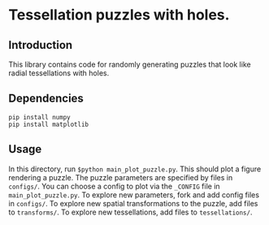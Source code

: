 # Tessellation puzzles with holes.

## Introduction

This library contains code for randomly generating puzzles that look like radial
tessellations with holes.

## Dependencies

```
pip install numpy
pip install matplotlib
```

## Usage

In this directory, run `$python main_plot_puzzle.py`. This should plot a figure
rendering a puzzle. The puzzle parameters are specified by files in `configs/`.
You can choose a config to plot via the `_CONFIG` file in `main_plot_puzzle.py`.
To explore new parameters, fork and add config files in `configs/`. To explore
new spatial transformations to the puzzle, add files to `transforms/`. To
explore new tessellations, add files to `tessellations/`.
